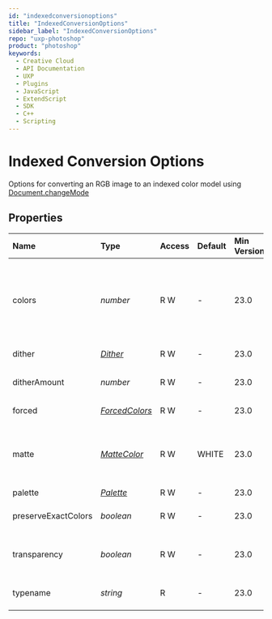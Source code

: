 ```yaml
---
id: "indexedconversionoptions"
title: "IndexedConversionOptions"
sidebar_label: "IndexedConversionOptions"
repo: "uxp-photoshop"
product: "photoshop"
keywords:
  - Creative Cloud
  - API Documentation
  - UXP
  - Plugins
  - JavaScript
  - ExtendScript
  - SDK
  - C++
  - Scripting
---
```


# Indexed Conversion Options

Options for converting an RGB image to an indexed color model using [Document.changeMode](/ps_reference/classes/document/#changemode)

## Properties

| Name | Type | Access | Default | Min Version | Description |
| :------ | :------ | :------ | :------ | :------ | :------ |
| colors | *number* | R W | - | 23.0 | The number of palette colors.  Valid only with palette types: LOCALADAPTIVE, LOCALPERCEPTUAL, LOCALSELECTIVE, MACOSPALETTE, UNIFORM, WEBPALETTE, or WINDOWSPALETTE. |
| dither | [*Dither*](/ps_reference/modules/constants/#dither) | R W | - | 23.0 | The type of dithering to be done. |
| ditherAmount | *number* | R W | - | 23.0 | The amount of dithering to be done.  Valid only when dither typ is DIFFUSION. |
| forced | [*ForcedColors*](/ps_reference/modules/constants/#forcedcolors) | R W | - | 23.0 | The set of colors to force into the color palette. |
| matte | [*MatteColor*](/ps_reference/modules/constants/#mattecolor) | R W | WHITE | 23.0 | The color to use to fill anti-aliased edges adjacent to transparent areas of the image.  When transparency is false, the matte color is applied to transparent areas. |
| palette | [*Palette*](/ps_reference/modules/constants/#palette) | R W | - | 23.0 | The palette type. |
| preserveExactColors | *boolean* | R W | - | 23.0 | When true, the image colors matching entries in the color table will not be dithered. |
| transparency | *boolean* | R W | - | 23.0 | When true, transparent areas of the image are preserved during conversion to GIF format. |
| typename | *string* | R | - | 23.0 | The class name of the referenced object: *&quot;IndexedConversionOptions&quot;*. |

